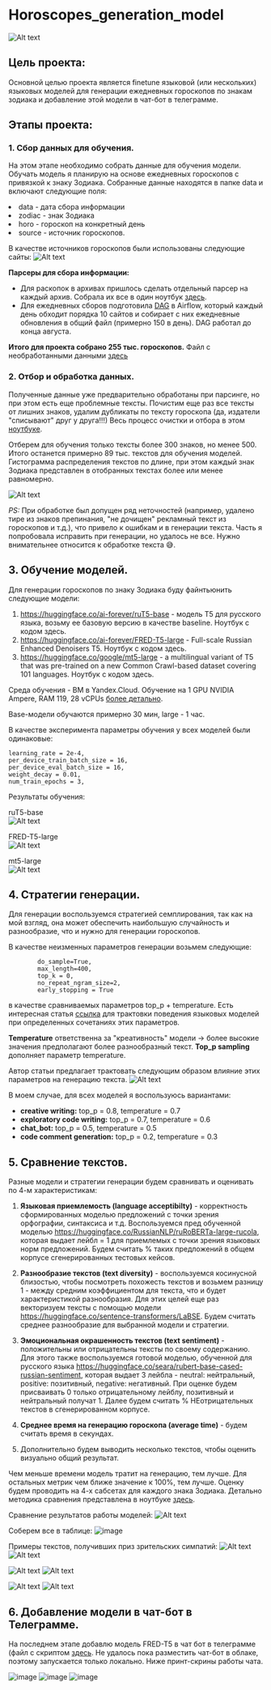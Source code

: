 # Horoscopes_generation_model

![Alt text](images/image.png)

## **Цель проекта**:

Основной целью проекта является finetune языковой (или нескольких) языковых моделей для генерации ежедневных гороскопов по знакам зодиака и добавление этой модели в чат-бот в телеграмме.

## **Этапы проекта**:
### 1. Сбор данных для обучения. 
На этом этапе необходимо собрать данные для обучения модели. Обучать модель я планирую на основе ежедневных гороскопов с привязкой к знаку Зодиака. Собранные данные находятся в папке data и включают следующие поля:

<li> data - дата сбора информации
<li> zodiac - знак Зодиака
<li> horo - гороскоп на конкретный день
<li> source - источник гороскопов.

В качестве источников гороскопов были использованы следующие сайты:
![Alt text](images/image-2.png)

**Парсеры для сбора информации:**
- Для раскопок в архивах пришлось сделать отдельный парсер на каждый архив. Собрала их все в один ноутбук [здесь](https://github.com/shakhovak/Horoscopes_generation_model/blob/master/parsers/Archive_parser_horoscopes_fin.ipynb).
- Для ежедневных сборов подготовила [DAG](https://github.com/shakhovak/Horoscopes_generation_model/blob/master/parsers/dag_horo.py) в Airflow, который каждый день обходит порядка 10 сайтов и собирает с них ежедневные обновления в общий файл (примерно 150 в день). DAG работал до конца августа.

**Итого для проекта собрано 255 тыс. гороскопов.** Файл с необработанными данными [здесь](https://github.com/shakhovak/Horoscopes_generation_model/tree/master/data)

### 2. Отбор и обработка данных. 

Полученные данные уже предварительно обработаны при парсинге, но при этом есть еще проблемные тексты. Почистим еще раз все тексты от лишних знаков, удалим дубликаты по тексту гороскопа (да, издатели "списывают" друг у друга!!!) Весь процесс очистки и отбора в этом [ноутбуке](https://github.com/shakhovak/Horoscopes_generation_model/blob/master/EDA.ipynb).

Отберем для обучения только тексты более 300 знаков, но менее 500. Итого останется примерно 89 тыс. текстов для обучения моделей.
Гистограмма распределения текстов по длине, при этом каждый знак Зодиака представлен в отобранных текстах более или менее равномерно.

![Alt text](images/image-3.png)

*PS:* При обработке был допущен ряд неточностей (например, удалено тире из знаков препинания, "не дочищен" рекламный текст из гороскопов и т.д.), что привело к ошибкам и в генерации текста. Часть я попробовала исправить при генерации, но удалось не все. Нужно внимательнее относится к обработке текста :sweat_smile:.

## 3. Обучение моделей. 

Для генерации гороскопов по знаку Зодиака буду файнтьюнить следующие модели:

1. https://huggingface.co/ai-forever/ruT5-base - модель T5 для русского языка, возьму ее базовую версию в качестве baseline. Ноутбук с кодом здесь.
2. https://huggingface.co/ai-forever/FRED-T5-large - Full-scale Russian Enhanced Denoisers T5. Ноутбук с кодом здесь.
3. https://huggingface.co/google/mt5-large - a multilingual variant of T5 that was pre-trained on a new Common Crawl-based dataset covering 101 languages. Ноутбук с кодом здесь.

Среда обучения - ВМ в Yandex.Cloud. Обучение на 1 GPU NVIDIA Ampere, RAM 119, 28 vCPUs [более детально](https://cloud.yandex.com/en/docs/datasphere/concepts/configurations).

Base-модели обучаются примерно 30 мин, large - 1 час.

В качестве эксперимента параметры обучения у всех моделей были одинаковые:

    learning_rate = 2e-4,
    per_device_train_batch_size = 16,
    per_device_eval_batch_size = 16,
    weight_decay = 0.01,
    num_train_epochs = 3,

Результаты обучения:

ruT5-base    
![Alt text](images/image-4.png)

FRED-T5-large   
![Alt text](images/image-5.png)

mt5-large   
![Alt text](images/image-6.png)

## 4. Стратегии генерации. 
Для генерации воспользуемся стратегией семплирования, так как на мой взгляд, она может обеспечить наибольшую случайность и разнообразие, что и нужно для генерации гороскопов.

В качестве неизменных параметров генерации возьмем следующие:

            do_sample=True,
            max_length=400,
            top_k = 0,
            no_repeat_ngram_size=2, 
            early_stopping = True

 в качестве сравниваемых параметров top_p + temperature. Есть интересная статья [ссылка](https://community.openai.com/t/cheat-sheet-mastering-temperature-and-top-p-in-chatgpt-api-a-few-tips-and-tricks-on-controlling-the-creativity-deterministic-output-of-prompt-responses/172683) для трактовки поведения языковых моделей при определенных сочетаниях этих параметров.

**Temperature**  ответственна за "креативность" модели -> более высокие значения предполагают более разнообразный текст. **Top_p sampling**  дополняет параметр temperature.

Автор статьи предлагает трактовать следующим образом влияние этих параметров на генерацию текста.
![Alt text](images/image-7.png)

В моем случае, для всех моделей я воспользуюсь вариантами: 
+ **creative writing:** top_p = 0.8, temperature = 0.7
+ **exploratory code writing:** top_p = 0.7, temperature = 0.6
+ **chat_bot:** top_p = 0.5, temperature = 0.5
+ **code comment generation:**  top_p = 0.2, temperature = 0.3

## 5. Сравнение текстов. 

Разные модели и стратегии генерации будем сравнивать и оценивать по 4-м характеристикам:

1. **Языковая приемлемость (language acceptibilty)** - корректность сформированных моделью предложений с точки зрения орфографии, синтаксиса и т.д. Воспользуемся пред обученной моделью https://huggingface.co/RussianNLP/ruRoBERTa-large-rucola, которая выдает лейбл = 1 для приемлемых с точки зрения языковых норм предложений. Будем считать % таких предложений в общем корпусе сгенерированных тестовых кейсов.

2. **Разнообразие текстов (text diversity)** - воспользуемся косинусной близостью, чтобы посмотреть похожесть текстов и возьмем разницу 1 - между средним коэффициентом для текста, что и будет характеристикой разнообразия. Для этих целей еще раз векторизуем тексты с помощью модели https://huggingface.co/sentence-transformers/LaBSE. Будем считать среднее разнообразие для выбранной модели и стратегии.

3. **Эмоциональная окрашенность текстов (text sentiment)** - положительны или отрицательны тексты по своему содержанию. Для этого также воспользуемся готовой моделью, обученной для русского языка https://huggingface.co/seara/rubert-base-cased-russian-sentiment, которая выдает 3 лейбла - neutral: нейтральный, positive: позитивный, negative: негативный. При оценке будем присваивать 0 только отрицательному лейблу, позитивный и нейтральный получат 1. Далее будем считать % НЕотрицательных текстов в сгенерированном корпусе.

4. **Среднее время на генерацию гороскопа (average time)** - будем считать время в секундах.
5. Дополнительно будем выводить несколько текстов, чтобы оценить визуально общий результат.

Чем меньше времени модель тратит на генерацию, тем лучше. Для остальных метрик чем ближе значение к 100%, тем лучше.
Оценку будем проводить на 4-х сабсетах для каждого знака Зодиака. Детально методика сравнения представлена в ноутбуке [здесь](https://github.com/shakhovak/Horoscopes_generation_model/blob/master/Text_generation%26evaluation.ipynb).

Сравнение результатов работы моделей:
![Alt text](images/image-8.png)

Соберем все в таблице:
![image](https://github.com/shakhovak/Horoscopes_generation_model/assets/89096305/e464115e-d800-442c-b24c-1993323adc9b)


Примеры текстов, получивших приз зрительских симпатий:
![Alt text](images/image-13.png)
![Alt text](images/image-14.png)

![Alt text](images/image-15.png)
![Alt text](images/image-16.png)

![Alt text](images/image-17.png)
![Alt text](images/image-18.png)

## 6. Добавление модели в чат-бот в Телеграмме.
На последнем этапе добавлю модель FRED-T5 в чат бот в телеграмме (файл с скриптом [здесь](https://github.com/shakhovak/Horoscopes_generation_model/blob/master/horo_aiogram_bot.py). Не удалось пока разместить чат-бот в облаке, поэтому запускается только локально. Ниже принт-скрины работы чата.

![image](https://github.com/shakhovak/Horoscopes_generation_model/assets/89096305/370c589b-3ec7-409f-ab8d-a6a4924a146e)
![image](https://github.com/shakhovak/Horoscopes_generation_model/assets/89096305/d214693f-9ed1-4484-adaf-28c987943e19)
![image](https://github.com/shakhovak/Horoscopes_generation_model/assets/89096305/2fea962a-94a7-41d4-9e8f-96594d20880f)


